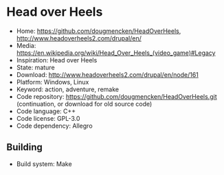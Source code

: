# Head over Heels

- Home: https://github.com/dougmencken/HeadOverHeels, http://www.headoverheels2.com/drupal/en/
- Media: https://en.wikipedia.org/wiki/Head_Over_Heels_(video_game)#Legacy
- Inspiration: Head over Heels
- State: mature
- Download: http://www.headoverheels2.com/drupal/en/node/161
- Platform: Windows, Linux
- Keyword: action, adventure, remake
- Code repository: https://github.com/dougmencken/HeadOverHeels.git (continuation, or download for old source code)
- Code language: C++
- Code license: GPL-3.0
- Code dependency: Allegro

## Building

- Build system: Make

